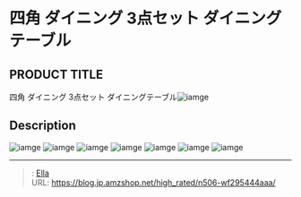 # 四角 ダイニング 3点セット ダイニングテーブル


## PRODUCT TITLE 

四角 ダイニング 3点セット ダイニングテーブル![iamge](https://b2bfiles1.gigab2b.cn/image/wkseller/7404/20220908_40d2ebaf963d5d1e6eadeb21c82e4339.jpg)

## Description











![iamge](https://b2bfiles1.gigab2b.cn/image/wkseller/7404/WF192513餐桌/20210820_7855158a61ca062be88dedfb7ca1b69e.jpg)
![iamge](https://b2bfiles1.gigab2b.cn/image/wkseller/7404/WF192513餐桌/20210820_c0ebd4f0ce230cca14a7751993b7d81e.jpg)
![iamge](https://b2bfiles1.gigab2b.cn/image/wkseller/7404/WF192513餐桌/20210820_e5671dc457ebbcb1cd233009c65089a6.jpg)
![iamge](https://b2bfiles1.gigab2b.cn/image/wkseller/7404/20220210_0e721b7eb5918c879c7c15a550a9d051.jpg)
![iamge](https://b2bfiles1.gigab2b.cn/image/wkseller/7404/20220210_33cf773ce1c06e3681e0f2b068944ed4.jpg)
![iamge](https://b2bfiles1.gigab2b.cn/image/wkseller/7404/20220210_9aa1716cbfe783dccc8af7743fc2820b.jpg)
![iamge](https://b2bfiles1.gigab2b.cn/image/wkseller/7404/20220210_a9093da5dc3eeb0ff73e89d333955aaf.jpg)


---

> : [Ella](https://blog.jp.amzshop.net/)  
> URL: https://blog.jp.amzshop.net/high_rated/n506-wf295444aaa/  

